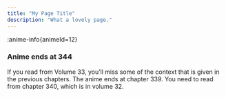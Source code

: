 ```yaml
---
title: "My Page Title"
description: "What a lovely page."
---
```


:anime-info{animeId=12}

### Anime ends at 344

If you read from Volume 33, you’ll miss some of the context that is given in the previous chapters. The anime ends at chapter 339. You need to read from chapter 340, which is in volume 32.
